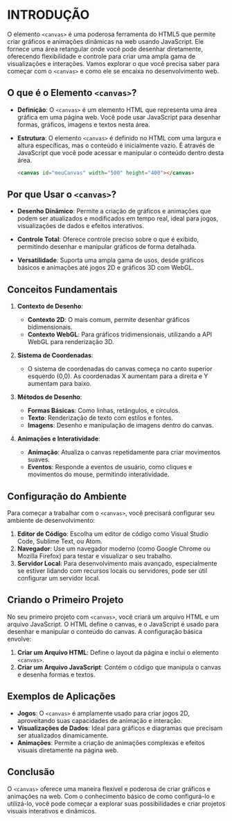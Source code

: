 # INTRODUÇÃO
O elemento `<canvas>` é uma poderosa ferramenta do HTML5 que permite criar gráficos e animações dinâmicas na web usando JavaScript. Ele fornece uma área retangular onde você pode desenhar diretamente, oferecendo flexibilidade e controle para criar uma ampla gama de visualizações e interações. Vamos explorar o que você precisa saber para começar com o `<canvas>` e como ele se encaixa no desenvolvimento web.

## O que é o Elemento `<canvas>`?
- **Definição**: O `<canvas>` é um elemento HTML que representa uma área gráfica em uma página web. Você pode usar JavaScript para desenhar formas, gráficos, imagens e textos nesta área.

- **Estrutura**: O elemento `<canvas>` é definido no HTML com uma largura e altura específicas, mas o conteúdo é inicialmente vazio. É através de JavaScript que você pode acessar e manipular o conteúdo dentro desta área.

  ```html
  <canvas id="meuCanvas" width="500" height="400"></canvas>
  ```

## Por que Usar o `<canvas>`?
- **Desenho Dinâmico**: Permite a criação de gráficos e animações que podem ser atualizados e modificados em tempo real, ideal para jogos, visualizações de dados e efeitos interativos.

- **Controle Total**: Oferece controle preciso sobre o que é exibido, permitindo desenhar e manipular gráficos de forma detalhada.

- **Versatilidade**: Suporta uma ampla gama de usos, desde gráficos básicos e animações até jogos 2D e gráficos 3D com WebGL.

## Conceitos Fundamentais
1. **Contexto de Desenho**:
   - **Contexto 2D**: O mais comum, permite desenhar gráficos bidimensionais.
   - **Contexto WebGL**: Para gráficos tridimensionais, utilizando a API WebGL para renderização 3D.

2. **Sistema de Coordenadas**:
   - O sistema de coordenadas do canvas começa no canto superior esquerdo (0,0). As coordenadas X aumentam para a direita e Y aumentam para baixo.

3. **Métodos de Desenho**:
   - **Formas Básicas**: Como linhas, retângulos, e círculos.
   - **Texto**: Renderização de texto com estilos e fontes.
   - **Imagens**: Desenho e manipulação de imagens dentro do canvas.

4. **Animações e Interatividade**:
   - **Animação**: Atualiza o canvas repetidamente para criar movimentos suaves.
   - **Eventos**: Responde a eventos de usuário, como cliques e movimentos do mouse, permitindo interatividade.

## Configuração do Ambiente
Para começar a trabalhar com o `<canvas>`, você precisará configurar seu ambiente de desenvolvimento:

1. **Editor de Código**: Escolha um editor de código como Visual Studio Code, Sublime Text, ou Atom.
2. **Navegador**: Use um navegador moderno (como Google Chrome ou Mozilla Firefox) para testar e visualizar o seu trabalho.
3. **Servidor Local**: Para desenvolvimento mais avançado, especialmente se estiver lidando com recursos locais ou servidores, pode ser útil configurar um servidor local.

## Criando o Primeiro Projeto
No seu primeiro projeto com `<canvas>`, você criará um arquivo HTML e um arquivo JavaScript. O HTML define o canvas, e o JavaScript é usado para desenhar e manipular o conteúdo do canvas. A configuração básica envolve:

1. **Criar um Arquivo HTML**: Define o layout da página e inclui o elemento `<canvas>`.
2. **Criar um Arquivo JavaScript**: Contém o código que manipula o canvas e desenha formas e textos.

## Exemplos de Aplicações
- **Jogos**: O `<canvas>` é amplamente usado para criar jogos 2D, aproveitando suas capacidades de animação e interação.
- **Visualizações de Dados**: Ideal para gráficos e diagramas que precisam ser atualizados dinamicamente.
- **Animações**: Permite a criação de animações complexas e efeitos visuais diretamente na página web.

## Conclusão
O `<canvas>` oferece uma maneira flexível e poderosa de criar gráficos e animações na web. Com o conhecimento básico de como configurá-lo e utilizá-lo, você pode começar a explorar suas possibilidades e criar projetos visuais interativos e dinâmicos. 
